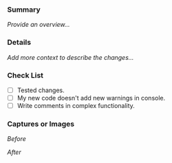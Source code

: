 ### Summary
_Provide an overview..._

### Details
_Add more context to describe the changes..._

### Check List
- [ ] Tested changes.
- [ ] My new code doesn't add new warnings in console.
- [ ] Write comments in complex functionality.

### Captures or Images
_Before_


_After_
